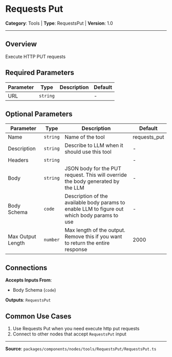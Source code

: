 # Requests Put

**Category**: Tools | **Type**: RequestsPut | **Version**: 1.0

---

## Overview

Execute HTTP PUT requests

## Required Parameters

| Parameter | Type | Description | Default |
|-----------|------|-------------|---------|
| URL | `string` |  | - |

## Optional Parameters

| Parameter | Type | Description | Default |
|-----------|------|-------------|---------|
| Name | `string` | Name of the tool | requests_put |
| Description | `string` | Describe to LLM when it should use this tool | - |
| Headers | `string` |  | - |
| Body | `string` | JSON body for the PUT request. This will override the body generated by the LLM | - |
| Body Schema | `code` | Description of the available body params to enable LLM to figure out which body params to use | - |
| Max Output Length | `number` | Max length of the output. Remove this if you want to return the entire response | 2000 |

## Connections

**Accepts Inputs From**:
- Body Schema (`code`)

**Outputs**: `RequestsPut`

## Common Use Cases

1. Use Requests Put when you need execute http put requests
2. Connect to other nodes that accept `RequestsPut` input

---

**Source**: `packages/components/nodes/tools/RequestsPut/RequestsPut.ts`